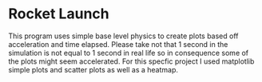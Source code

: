 # Rocket Launch
This program uses simple base level physics to create plots based off acceleration and time elapsed. Please take not that 1 second in the simulation is not equal to 1 second in real life so in consequence some of the plots might seem accelerated. For this specfic project I used matplotlib simple plots and scatter plots as well as a heatmap.
